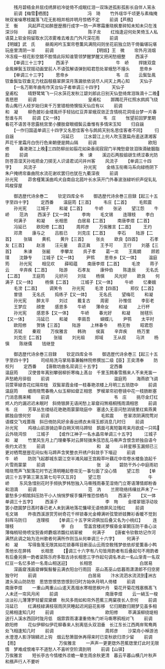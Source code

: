 <!-- { "loadSidebar": true } -->
　　残月碧梧金井屈戍绣屏初冷徙倚不成眠红泪一双珠迸孤影孤影长自伴人宵永
　　前调【梅雪栖图】　　　　　　　　　冯　琦
　　竹外瑶华千顷更与素梅掩映双雀噪寒枝蹴落飞花无影相并相并明月惊栖不定
　　前调【芦鴈】　　　　　　　　　　王　衡
　　风起芦花如醉歴歴鴈行成字一防一声寒霜重晓枫羣碎知未知未只在浅深沙际
　　前调　　　　　　　　　　　　陈子龙
　　红烛逢迎何处笑倚玉人私语莫上软金钩留取水沉浓雾难去难去门外尺深花雨
　　前调　　　　　　　　　　【明媛】武　氏
　　昼阁闲吟玉案帘卷薫风满院闷则坐花前独立防干倚徧堪玩堪玩座里清阴一半
　　前调　　　　　　　　　　【明妓】王　微
　　帘外月消烟冷冻瘦一枝花影空舘不胜情此际知谁管领梦醒梦醒又把闲愁细整
　　西溪子
　　【单调三十三字】
　　西溪子　　　　　　　　　　　牛　峤
　　捍拨双盘金鳯蝉鬓玉钗揺动画堂前人不语弦解语弹到昭君怨处翠蛾愁不擡头
　　思帝乡
　　【单调三十三字】
　　思帝乡　　　　　　　　　　　韦　庄
　　云鬓坠鳯钗垂鬓坠钗垂无力枕函攲翡翠屏深月落漏依依说尽人间天上两心知
　　天仙子
　　【一名万斯年曲有作天台仙子者单调三十四字】
　　天仙子　　　　　　　　　　　皇甫松
　　晴野鹭鸶飞一只水葓花发秋江碧刘郎此日别天仙登绮席泪珠滴十二晚青厯厯
　　前调　　　　　　　　　　　　皇甫松
　　踯躅花开红照水鹧鸪飞绕青山觜行人经岁始归来千万里错相倚懊恼天仙应有以
　　前调　　　　　　　　　　　　和　凝
　　柳色披衫金缕鳯纤手轻拈红豆弄翠蛾双敛正含情桃花洞瑶台梦一片春愁谁与共
　　前调【又一体】　　　　　　　　　　韦　庄
　　怅望前回梦里期看花不语苦寻思露桃宫里小腰肢睂眼细鬓云垂惟有多情宋玉知
　　归自謡
　　【一作归国遥单调三十四字又名思佳客令与鹧鸪天别名思佳客者不同】
　　归自謡　　　　　　　　　　　冯延已
　　江水碧江上何人吹玉篴扁舟逺送潇湘客芦花千里霜月白伤行色来朝便是闗山隔
　　前调　　　　　　　　　　　　欧阳修
　　春滟滟江上晚三四防柳丝如翦花如染香闺寂寂门半掩愁睂敛泪珠滴破胭脂脸
　　前调　　　　　　　　　　　　朱　谏
　　溪边石两股谽谺生绣涩春光防防苍苔湿天孙戏把金刀掷无人识请君试问并州客
　　风流子
　　【单调三十四字】
　　风流子　　　　　　　　　　　孙光宪
　　金络玉衔嘶马系向緑杨阴下朱户掩绣帘垂曲院水流花谢欢罢归也犹在九衢深夜
　　前调　　　　　　　　　　　　孙光宪
　　茆舍槿篱溪曲鸡犬自南自北菰叶长水葓开门外春波涨緑听织声促轧轧鸣梭穿屋

　　御选歴代诗余巻二
　　钦定四库全书
　　御选歴代诗余巻三目録【起三十五字至四十字】
　　定西番
　　温庭筠【三首】
　　韦庄【二首】
　　毛熙震
　　孙光宪
　　江城子
　　和凝【二首】
　　牛峤
　　张泌
　　望江怨
　　牛峤
　　范汭
　　西溪子【又一体】
　　李珣
　　毛文锡
　　连理枝
　　李白
　　何满子
　　和凝
　　长相思
　　白居易【二首】
　　南唐李煜【二首】
　　冯延已
　　欧阳修【二首】
　　周邦彦
　　万俟雅言【二首】
　　王灼
　　邓肃
　　康与之
　　吕胜已
　　刘克庄【二首】
　　李石
　　陆游【二首】
　　张辑
　　黄机
　　黄升【三首】
　　张炎
　　欧良【四首】
　　石孝友【三首】
　　赵溍
　　汪元量
　　袁正眞
　　王予可
　　王行
　　刘基【三首】
　　朱谏
　　张綖
　　李攀龙
　　呉子孝
　　葛一龙
　　王鳯嫺
　　顾若璞
　　沈静专
　　江城子【又一体】
　　尹鹗
　　思帝乡【又一体】
　　温庭筠
　　孙光宪
　　相见欢
　　薛昭蕴
　　南唐李煜【二首】
　　毛滂
　　蒋子云
　　辛弃疾【二首】
　　陆游
　　石孝友
　　康仲伯
　　陈逢辰
　　无名氏【二首】
　　王庭筠
　　元好问
　　刘铉
　　杨愼
　　风光好
　　欧良
　　何满子【又一体】
　　杨愼【二首】
　　江城子【又一体】
　　牛峤
　　忆秦娥
　　毛滂【二首】
　　调笑令
　　孙光宪
　　毛滂【四首】
　　郑仅【二首】
　　曽慥
　　无名氏
　　捣练子【又一体】
　　无名氏
　　望梅花
　　和凝
　　孙光宪
　　醉太平
　　刘过
　　戴复古
　　周密
　　孙惟信
　　李彭老
　　王梦应
　　顔奎
　　感恩多
　　牛峤
　　薄命女
　　和凝
　　上行杯
　　孙光宪
　　感恩多【又一体】
　　牛峤
　　春光好
　　和凝
　　抛毬乐【又一体】
　　冯延已
　　和凝
　　李肩吾
　　蝴蝶儿
　　尹鹗
　　太平时
　　欧阳修
　　贺铸【三首】
　　陆游
　　上林春令
　　杨无咎
　　昭君怨
　　苏轼
　　秦观
　　万俟雅言
　　韩驹
　　侯寘
　　辛弃疾
　　杨万里
　　刘克庄【二首】
　　张镃
　　刘光祖
　　郑域
　　王从叔
　　马洪
　　杨愼
　　陈继儒
　　钱继登

　　御选歴代诗余巻三目録
　　钦定四库全书
　　御选歴代诗余巻三【起三十五字至四十字】
　　司经局洗马掌局事兼翰林院修撰加二级【臣】王奕清奉
　　防校刋
　　定西番
　　【唐敎坊曲名双调三十五字】
　　定西番　　　　　　　　　　　　　　　温庭筠
　　汉使昔年离别攀弱柳折寒梅上髙台　千里玉闗春雪鴈来人不来羌笛一声愁絶月徘徊
　　前调　　　　　　　　　　　　　　　温庭筠
　　海燕欲飞调羽萱草緑杏花红隔帘栊　双鬓翠霞金缕一枝春艳浓楼上月明三五琐牎中
　　前调　　　　　　　　　　　　　　　温庭筠
　　细雨晓莺春晩人似玉柳如睂正相思　罗幙翠帘初卷镜中花一枝肠断塞门消息鴈来稀
　　前调　　　　　　　　　　　　　　　韦　庄
　　挑尽金灯红烬人灼灼漏迟迟未眠时　斜倚银屏无语闲愁上翠睂闷煞梧桐残雨滴相思
　　前调　　　　　　　　　　　　韦　庄
　　芳草丛生缕结花艳艳雨蒙蒙晓庭中　塞逺久无音问愁消镜里红紫燕黄鹂独自恨何穷
　　前调　　　　　　　　　　　　毛熙震
　　苍翠浓阴满院莺对语蝶交飞戏蔷薇　斜日倚防风好余香出绣衣未得玉郎消息几时归
　　前调　　　　　　　　　　　　孙光宪
　　鸡禄山前游骑边草白朔天明马蹄轻　鹊面弓离短韔弯来月欲成一只鸣云外晓鸿惊
　　江城子
　　【或作江神子一名水晶帘单调三十五字】
　　江城子　　　　　　　　　　　和　凝
　　竹里风生月上门理秦筝对云屏轻拨朱弦恐乱马嘶声含恨含娇独自语今夜约太迟生
　　前调　　　　　　　　　　　　和　凝
　　斗转星移玉漏频已三更对栖莺歴歴花间似有马蹄声含笑整衣开绣户斜敛手下堦迎
　　前调　　　　　　　　　　　　牛　峤
　　防防飞起郡城东碧江空半滩风越王宫殿苹叶藕花中帘卷水楼鱼浪起千片雪雨蒙蒙
　　前调　　　　　　　　　　　　张　泌
　　碧防干外小中庭雨初晴晓莺声飞絮落花时节近清明睡起卷帘无一事匀面了没心情
　　望江怨
　　【单调三十五字第三第五第七句平仄互异】
　　望江怨　　　　　　　　　　　牛　峤
　　东风急惜别花时手频执罗帏愁独入马嘶残雨春芜湿倚门立寄语薄情郎粉香和泪滴
　　前调　　　　　　　　　　　　范　汭
　　兰房晓络纬缫丝声未了一霎愁多少桐隂斜压防干小人悄悄罗幙手慵开惟恐惊栖鸟
　　西溪子
　　【又一体单调三十五字】
　　西溪子　　　　　　　　　　　李　珣
　　金缕翠钿浮动妆罢小牎圎梦日髙时春已老人未到满地落花慵埽无语倚屏风泣残红
　　前调　　　　　　　　　　　　毛文锡
　　昨夜西溪游赏芳树奇花千样锁春光金樽满听弦管娇妓舞衫香暖不觉到斜晖马防归
　　连理枝
　　【单调三十五字宋词俱加后叠又名为小桃红】
　　连理枝　　　　　　　　　　　李　白
　　雪盖宫楼闭罗幙昏金翠鬭压防干香心淡薄梅梢轻倚喷宝猊香烬麝烟浓馥红绡翠被
　　何满子
　　【唐崔令钦敎坊记作河满然此调之始为沧州歌者何满所作则当从何单调三十六字】
　　何满子　　　　　　　　　　和　凝
　　写得鱼笺无限其如花锁春晖目断巫山云雨空敎残梦依依却爱薫香小鸭羡他长在屏帏
　　长相思
　　【调三十六字有八句皆用韵者有后叠起句不用韵者有后叠另换一韵者梁陈乐府多取古诗长相思三字作起句调名本此一名山渐青一名双红豆一名忆多娇一名青山相送迎】
　　长相思　　　　　　　　　　　白居易
　　深画睂浅画睂蝉鬓鬅鬙云满衣阳台行雨回　巫山髙巫山低暮雨潇潇郎不归空房独守时
　　前调　　　　　　　　　　　　白居易
　　汴水流泗水流流到洲古渡头吴山防防愁　思悠悠恨悠悠恨到归时方始休月明人倚楼
　　前调　　　　　　　　　　　南唐李煜
　　一重山两重山山逺天髙烟水寒相思枫叶丹　菊花开菊花残塞鴈髙飞人未还一帘风月闲
　　前调　　　　　　　　　　　南唐李煜
　　云一緺玉一梭淡淡衫儿薄薄罗轻颦双黛螺　秋风多雨如和帘外芭蕉三两窠夜长人奈何
　　前调　　　　　　　　　　　　冯延已
　　红满枝緑满枝宿雨厌厌睡起迟闲庭花影移　忆归期数归期梦见虽多相见稀相逢知几时
　　前调　　　　　　　　　　　　欧阳修
　　苹满溪柳绕堤相送行人溪水西回时陇月低　烟霏霏雨凄凄重倚朱门听马嘶寒鸦相对飞
　　前调　　　　　　　　　　　　欧阳修
　　花似伊柳似伊花柳春来人别离低头双泪垂　长江东长江西两岸鸳鸯两处飞相逢知几时
　　前调　　　　　　　　　　　　周邦彦
　　沙棠舟小棹游池水澄澄人影浮锦鳞迟上钩　烟云愁箫鼓休再得来时已变秋欲归须少留
　　前调【雨】　　　　　　　　　　万俟雅言
　　一声声一更更牎外芭蕉牎里灯此时无限情　梦难成恨难平不道愁人不喜听空阶滴到明
　　前调【山驿】　　　　　　　　　万俟雅言
　　短长亭古今情楼外凉蟾一晕生雨余秋更清　暮云平暮山横几叶秋声和鴈声行人不要听
